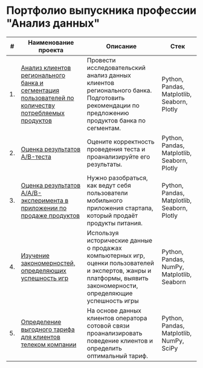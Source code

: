# Портфолио выпускника профессии "Анализ данных"

| #    | Наименование проекта                | Описание                                                     | Стек                                                         |
| ---- | ------------------------------------------------------------ | ------------------------------------------------------------ | ------------------------------------------------------------ |
| 1.   | [Анализ клиентов регионального банка и сегментация пользователей по количеству потребляемых продуктов](https://github.com/Rusts76/Portfolio/tree/main/Bank_clients)| Провести исследовательский анализ данных клиентов регионального банка. Подготовить рекомендации по предложению продуктов банка по сегментам. | Python, Pandas, Matplotlib, Seaborn, Plotly |
| 2.   | [Оценка результатов A/B-теста](https://github.com/Rusts76/Portfolio/tree/main/AB_analysis) | Оцените корректность проведения теста и проанализируйте его результаты.| Python, Pandas, Matplotlib, Seaborn, Plotly |
| 3.   | [Оценка результатов A/A/B-эксперимента в приложении по продаже продуктов](https://github.com/Rusts76/Portfolio/tree/main/AAB_analysis)| Нужно разобраться, как ведут себя пользователи мобильного приложения стартапа, который продаёт продукты питания.| Python, Pandas, Matplotlib, Seaborn, Plotly|
| 4.   | [Изучение закономерностей, определяющих успешность игр](https://github.com/Rusts76/Portfolio/tree/main/Game_analysis)| Используя исторические данные о продажах компьютерных игр, оценки пользователей и экспертов, жанры и платформы, выявить закономерности, определяющие успешность игры | Python, Pandas, NumPy, Matplotlib, Seaborn |
| 5.   | [Определение выгодного тарифа для клиентов телеком компании](https://github.com/Rusts76/Portfolio/tree/main/Telecom_analysis)| На основе данных клиентов оператора сотовой связи проанализировать поведение клиентов и определить оптимальный тариф. | Python, Pandas, Matplotlib, NumPy, SciPy |
